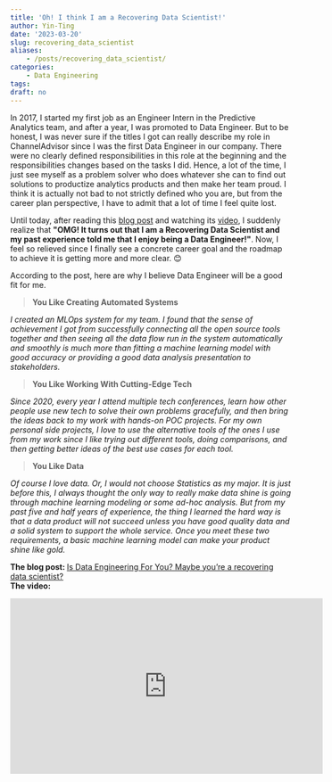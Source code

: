 ```yaml
---
title: 'Oh! I think I am a Recovering Data Scientist!'
author: Yin-Ting
date: '2023-03-20'
slug: recovering_data_scientist
aliases: 
    - /posts/recovering_data_scientist/
categories:
    - Data Engineering
tags:
draft: no
---
```


In 2017, I started my first job as an Engineer Intern in the Predictive Analytics team, and after a year, I was promoted to Data Engineer. But to be honest, I was never sure if the titles I got can really describe my role in ChannelAdvisor since I was the first Data Engineer in our company. There were no clearly defined responsibilities in this role at the beginning and the responsibilities changes based on the tasks I did. Hence, a lot of the time, I just see myself as a problem solver who does whatever she can to find out solutions to productize analytics products and then make her team proud. I think it is actually not bad to not strictly defined who you are, but from the career plan perspective, I have to admit that a lot of time I feel quite lost. 

Until today, after reading this [blog post](https://www.theseattledataguy.com/is-data-engineering-for-you-maybe-youre-a-recovering-data-scientist/#page-content) and watching its [video](https://www.youtube.com/embed/jpzDA90EuQ8), I suddenly realize that **"OMG! It turns out that I am a Recovering Data Scientist and my past experience told me that I enjoy being a Data Engineer!"**. Now, I feel so relieved since I finally see a concrete career goal and the roadmap to achieve it is getting more and more clear. &#128522;

According to the post, here are why I believe Data Engineer will be a good fit for me. 
> **You Like Creating Automated Systems**

*I created an MLOps system for my team. I found that the sense of achievement I got from successfully connecting all the open source tools together and then seeing all the data flow run in the system automatically and smoothly is much more than fitting a machine learning model with good accuracy or providing a good data analysis presentation to stakeholders.*

> **You Like Working With Cutting-Edge Tech**

*Since 2020, every year I attend multiple tech conferences, learn how other people use new tech to solve their own problems gracefully, and then bring the ideas back to my work with hands-on POC projects. For my own personal side projects, I love to use the alternative tools of the ones I use from my work since I like trying out different tools, doing comparisons, and then getting better ideas of the best use cases for each tool.*

> **You Like Data**

*Of course I love data. Or, I would not choose Statistics as my major. It is just before this, I always thought the only way to really make data shine is going through machine learning modeling or some ad-hoc analysis. But from my past five and half years of experience, the thing I learned the hard way is that a data product will not succeed unless you have good quality data and a solid system to support the whole service. Once you meet these two requirements, a basic machine learning model can make your product shine like gold.*



<b>The blog post: </b><a href="https://www.theseattledataguy.com/is-data-engineering-for-you-maybe-youre-a-recovering-data-scientist/#page-content">Is Data Engineering For You? Maybe you’re a recovering data scientist?</a>
<br/>
<b>The video: </b>
<br/>
<center>
<iframe loading="lazy" title="YouTube video player" src="https://www.youtube.com/embed/jpzDA90EuQ8" width="560" height="315" frameborder="0" allowfullscreen="allowfullscreen"></iframe><br/>
</center>
